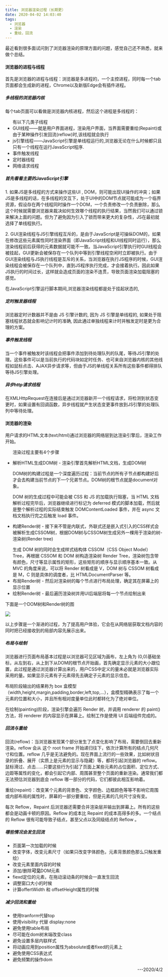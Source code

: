 ```yaml
---
title: 浏览器渲染过程（长期更）
date: 2020-04-02 14:03:40
tags:
  - 浏览器
  - 渲染
  - 重绘，回流
---
```


最近看到很多面试问到了浏览器渲染的原理方面的问题，感觉自己还不熟悉，就来做个总结。<br>

<h4>浏览器的进程与线程</h4>
首先是浏览器的进程与线程：浏览器是多进程的，一个主控进程，同时每一个tab页面都会生成新的进程，Chrome以及新版Edge会有插件进程。
<h5>多线程的浏览器内核</h5>
  每个tab页面可以看做是浏览器内核进程，然后这个进程是多线程的：
  <ul>有以下几类子线程
 <li>GUI线程——就是用户界面进程，渲染用户界面，当界面需要重绘(Repaint)或由于某种操作引发回流(reflow)时,该线程就会执行</li>
 <li>js引擎线程——JavaScript引擎是单线程运行的,浏览器无论在什么时候都只且只有一个线程在运行JavaScript程序.</li>
 <li>事件触发线程</li>
 <li>定时器线程</li>
 <li>网络请求线程</li>
  </ul>
 <h5> 首先看看主要的JavaScript引擎</h5>
   <p>1.  如果JS是多线程的方式来操作这些UI , DOM，则可能出现UI操作的冲突；如果JS是多线程的话，在多线程的交互下，处于UI中的DOM节点就可能成为一个临界资源，假设存在两个线程同时操作一个DOM，一个负责修改一个负责删除，那么这个时候就需要浏览器来裁决如何生效哪个线程的执行结果，当然我们可以通过锁来解决上面的问题。但为了避免因为引入了锁而带来更大的复杂性，JS在最初就选择了单线程执行。</p>
   <p>2.  GUI渲染线程与JS引擎线程互斥的，是由于JavaScript是可操纵DOM的，如果在修改这些元素属性同时渲染界面（即JavaScript线程和UI线程同时运行），那么渲染线程前后获得的元素数据就可能不一致。当JavaScript引擎执行时GUI线程会被挂起，GUI更新会被保存在一个队列中等到引擎线程空闲时立即被执行。由于GUI渲染线程与JS执行线程是互斥的关系，当浏览器在执行JS程序的时候，GUI渲染线程会被保存在一个队列中，直到JS程序执行完成，才会接着执行。因此如果JS执行的时间过长，这样就会造成页面的渲染不连贯，导致页面渲染加载阻塞的感觉。</p>
   <p>在JavaScript引擎运行脚本期间,浏览器渲染线程都是处于挂起状态的,</p>

  <h5>定时触发器线程</h5>
<p>浏览器定时计数器并不是由 JS 引擎计数的, 因为 JS 引擎是单线程的, 如果处于阻塞线程状态就会影响记计时的准确, 因此通过单独线程来计时并触发定时是更为合理的方案。</p>

   <h5>事件触发线程</h5>
  当一个事件被触发时该线程会把事件添加到待处理队列的队尾，等待JS引擎的处理。这些事件可以是当前执行的代码块如定时任务、也可来自浏览器内核的其他线程如鼠标点击、AJAX异步请求等，但由于JS的单线程关系所有这些事件都得排队等待JS引擎处理。
  <h5>异步http请求线程</h5>
  在XMLHttpRequest在连接后是通过浏览器新开一个线程请求，将检测到状态变更时，如果设置有回调函数，异步线程就产生状态变更事件放到JS引擎的处理队列中等待处理。
<h4>浏览器的渲染</h4>
用户请求的HTML文本(text/html)通过浏览器的网络层到达渲染引擎后，渲染工作开始。
<ul><p>渲染过程主要有4个步骤</p>
<li><p>解析HTML生成DOM树 - 渲染引擎首先解析HTML文档，生成DOM树</p>
<p>DOM树的构建过程是一个深度遍历过程：当前节点的所有子节点都构建好后才会去构建当前节点的下一个兄弟节点。DOM树的根节点就是document对象。

DOM 树的生成过程中可能会被 CSS 和 JS 的加载执行阻塞，当 HTML 文档解析过程完毕后，浏览器继续进行标记为 deferred 模式的脚本加载，然后就是整个解析过程的实际结束触发 DOMContentLoaded 事件，并在 async 文档文档执行完之后触发 load 事件。</p>

</li>
<li><p>构建Render树 - 接下来不管是内联式，外联式还是嵌入式引入的CSS样式会被解析生成CSSOM树，根据DOM树与CSSOM树生成另外一棵用于渲染的树-渲染树(Render tree)</p>
生成 DOM 树的同时会生成样式结构体 CSSOM（CSS Object Model）Tree，再根据 CSSOM 和 DOM 树构造渲染树 Render Tree，渲染树包含带有颜色，尺寸等显示属性的矩形，这些矩形的顺序与显示顺序基本一致。从 MVC 的角度来说，可以将 Render 树看成是 V，DOM 树与 CSSOM 树看成是 M，C 则是具体的调度者，比 HTMLDocumentParser 等。

</li>
<li>布局Render树 - 然后对渲染树的每个节点进行布局处理，确定其在屏幕上的显示位置</li>
<li>绘制Render树 - 最后遍历渲染树并用UI后端层将每一个节点绘制出来</li>
</ul>
<P>下面是一个DOM树和Render树的图</P>
<img src="https://ss.csdn.net/p?https://mmbiz.qpic.cn/mmbiz_png/XP4dRIhZqqV6B9SNRbyQflzvDFfqbdft6PdWzFWsOk3Tuznqopfj8IyCJrUgAOic7IagvoZyibnA85MzehD9rgjA/640?wx_fmt=png">
<p>以上步骤是一个渐进的过程，为了提高用户体验，它会在从网络层获取文档内容的同时把已经接收到的局部内容先展示出来。</p>
<h5>布局与绘制</h5>
<p>浏览器进行页面布局基本过程是以浏览器可见区域为画布，左上角为 (0,0)基础坐标，从左到右，从上到下从DOM的根节点开始画，首先确定显示元素的大小跟位置，此过程是通过浏览器计算出来的，用户CSS中定义的量未必就是浏览器实际采用的量。如果显示元素有子元素得先去确定子元素的显示信息。

布局阶段输出的结果称为 box 盒模型（width,height,margin,padding,border,left,top,…），盒模型精确表示了每一个元素的位置和大小，并且所有相对度量单位此时都转化为了绝对单位。

在绘制(painting)阶段，渲染引擎会遍历 Render 树，并调用 renderer 的 paint() 方法，将 renderer 的内容显示在屏幕上。绘制工作是使用 UI 后端组件完成的。</p>

<h5>回流与重绘</h5>
<p>
回流(reflow)：当浏览器发现某个部分发生了点变化影响了布局，需要倒回去重新渲染。reflow 会从 <html>这个 root frame 开始递归往下，依次计算所有的结点几何尺寸和位置。reflow 几乎是无法避免的。现在界面上流行的一些效果，比如树状目录的折叠、展开（实质上是元素的显示与隐藏）等，都将引起浏览器的 reflow。鼠标滑过、点击……只要这些行为引起了页面上某些元素的占位面积、定位方式、边距等属性的变化，都会引起它内部、周围甚至整个页面的重新渲染。通常我们都无法预估浏览器到底会 reflow 哪一部分的代码，它们都彼此相互影响着。

重绘(repaint)：改变某个元素的背景色、文字颜色、边框颜色等等不影响它周围或内部布局的属性时，屏幕的一部分要重绘，但是元素的几何尺寸没有变。

每次 Reflow，Repaint 后浏览器还需要合并渲染层并输出到屏幕上。所有的这些都会是动画卡顿的原因。Reflow 的成本比 Repaint 的成本高得多的多。一个结点的 Reflow 很有可能导致子结点，甚至父点以及同级结点的 Reflow 。

</p>
<h5>哪些情况会发生回流</h5>
<ul>
<li>页面第一次加载的时候</li>
<li>改变字体，改变元素尺寸（如果只改变字体颜色，元素背景颜色那么只触发重绘）</li>
<li>改变元素里面内容的时候</li>
<li>添加/删除<strong>可见</strong>DOM元素</li>
<li>fiexd定位的元素，在拖动滚动条的时候会一直发生回流</li>
<li>调整窗口大小的时候</li>
<li>计算offertWidth 和 offsetHeight属性的时候</li>
</ul>
<h5>减少回流和重绘</h5>
<ul>
<li>使用tranform代替top</li>
<li>使用visibility 代替 display:none</li>
<li>避免使用table布局</li>
<li>尽可能在dom树末端改变class</li>
<li>避免设置多层内联样式</li>
<li>将动画应用到position属性为absolute或者fixed的元素上</li>
<li>避免使用CSS表达式</li>
<li>避免频繁的操作dom</li></ul>
<span style="float:right">---2020/4/2</span>
